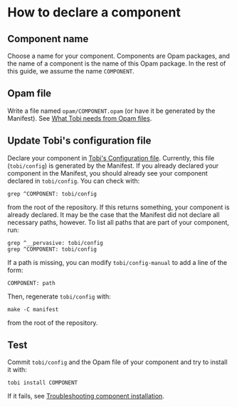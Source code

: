 # How to declare a component

## Component name

Choose a name for your component.
Components are Opam packages, and the name of a component is the name of this Opam package.
In the rest of this guide, we assume the name `COMPONENT`.

## Opam file

Write a file named `opam/COMPONENT.opam` (or have it be generated by the Manifest).
See [What Tobi needs from Opam files](what_Tobi_needs_from_Opam_files.md).

## Update Tobi's configuration file

Declare your component in [Tobi's Configuration file](configuration_file.md).
Currently, this file (`tobi/config`) is generated by the Manifest.
If you already declared your component in the Manifest, you should already
see your component declared in `tobi/config`. You can check with:

    grep ^COMPONENT: tobi/config

from the root of the repository.
If this returns something, your component is already declared.
It may be the case that the Manifest did not declare all necessary paths, however.
To list all paths that are part of your component, run:

    grep ^__pervasive: tobi/config
    grep ^COMPONENT: tobi/config

If a path is missing, you can modify `tobi/config-manual` to add a line of the form:

    COMPONENT: path

Then, regenerate `tobi/config` with:

    make -C manifest

from the root of the repository.

## Test

Commit `tobi/config` and the Opam file of your component and try to install it with:

    tobi install COMPONENT

If it fails, see
[Troubleshooting component installation](troubleshooting_component_installation.md).

